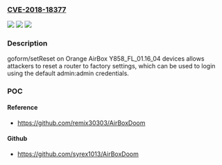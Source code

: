 ### [CVE-2018-18377](https://cve.mitre.org/cgi-bin/cvename.cgi?name=CVE-2018-18377)
![](https://img.shields.io/static/v1?label=Product&message=n%2Fa&color=blue)
![](https://img.shields.io/static/v1?label=Version&message=n%2Fa&color=blue)
![](https://img.shields.io/static/v1?label=Vulnerability&message=n%2Fa&color=brighgreen)

### Description

goform/setReset on Orange AirBox Y858_FL_01.16_04 devices allows attackers to reset a router to factory settings, which can be used to login using the default admin:admin credentials.

### POC

#### Reference
- https://github.com/remix30303/AirBoxDoom

#### Github
- https://github.com/syrex1013/AirBoxDoom

